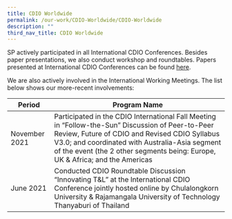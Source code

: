 ```yaml
---
title: CDIO Worldwide
permalink: /our-work/CDIO-Worldwide/CDIO-Worldwide
description: ""
third_nav_title: CDIO Worldwide
---
```

SP actively participated in all International CDIO Conferences. Besides paper presentations, we also conduct workshop and roundtables. Papers presented at International CDIO Conferences can be found [here](https://drive.google.com/drive/folders/1HOoExZrbPUlExAWW-JgQdEWVAcrNjqrD?usp=sharing).  

We are also actively involved in the International Working Meetings. The list below shows our more-recent involvements:



| Period | Program Name |
| -------- | -------- |
| November 2021     | Participated in the CDIO International Fall Meeting in “Follow-the-Sun” Discussion of Peer-to-Peer Review, Future of CDIO and Revised CDIO Syllabus V3.0; and coordinated with Australia-Asia segment of the event (the 2 other segments being: Europe, UK & Africa; and the Americas      |
| June 2021     | Conducted CDIO Roundtable Discussion “Innovating T&L” at the International CDIO Conference jointly hosted online by Chulalongkorn University & Rajamangala University of Technology Thanyaburi of Thailand      |

